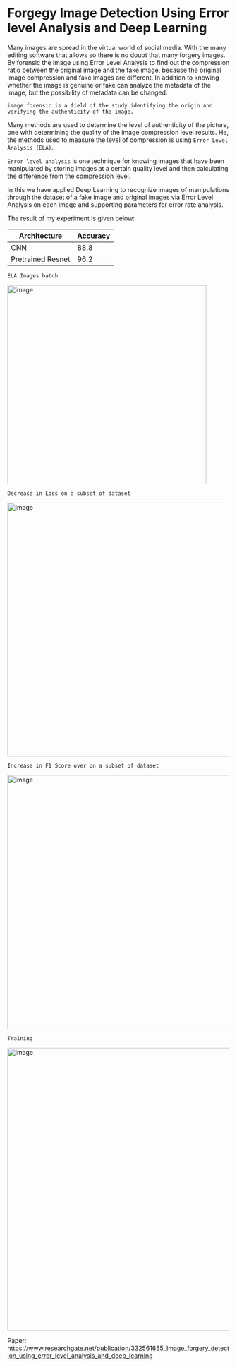 # Forgegy Image Detection Using Error level Analysis and Deep Learning

Many images are spread in the virtual world of social media. With the many editing software that
allows so there is no doubt that many forgery images. By forensic the image using Error Level Analysis to
find out the compression ratio between the original image and the fake image, because the original image
compression and fake images are different. In addition to knowing whether the image is genuine or fake
can analyze the metadata of the image, but the possibility of metadata can be changed.

`image forensic is a field of the study identifying the origin and verifying the
authenticity of the image.`

Many methods are used to determine the level of authenticity of the picture, one with
determining the quality of the image compression level results. He, the methods used to measure the level of compression is using `Error Level Analysis (ELA)`. 

`Error level analysis` is one technique for knowing images that have been manipulated by
storing images at a certain quality level and then calculating the difference from the
compression level.

In this we have applied Deep Learning to recognize images of manipulations through the dataset of a fake image
and original images via Error Level Analysis on each image and supporting parameters for error rate
analysis. 

The result of my experiment is given below:

|Architecture|Accuracy|
|--------|------------|
|CNN|88.8|
|Pretrained Resnet|96.2|

`ELA Images batch`

<img width="451" alt="image" src="https://user-images.githubusercontent.com/43055935/202889344-ab00fe0b-1927-48e9-9d9b-b9eab7f3f9c4.png">

`Decrease in Loss on a subset of dataset`

<img width="575" alt="image" src="https://user-images.githubusercontent.com/43055935/202889273-8a90fa7f-4ae8-4fff-b58a-5f000812de36.png">

`Increase in F1 Score over on a subset of dataset`

<img width="576" alt="image" src="https://user-images.githubusercontent.com/43055935/202889310-2c5fe55b-3a5a-41e0-9a49-fa9bb5d7c044.png">

`Training `

<img width="641" alt="image" src="https://user-images.githubusercontent.com/43055935/202889418-5f407379-0fdb-4014-a1a4-d81610eb4f33.png">

Paper: https://www.researchgate.net/publication/332561655_Image_forgery_detection_using_error_level_analysis_and_deep_learning


